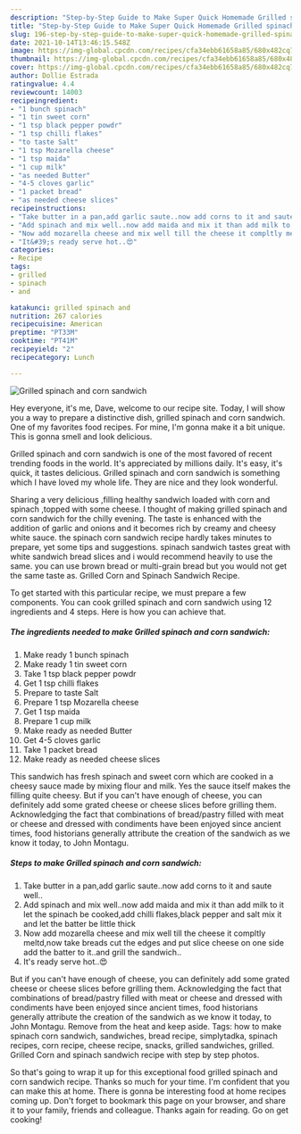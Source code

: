 ```yaml
---
description: "Step-by-Step Guide to Make Super Quick Homemade Grilled spinach and corn sandwich"
title: "Step-by-Step Guide to Make Super Quick Homemade Grilled spinach and corn sandwich"
slug: 196-step-by-step-guide-to-make-super-quick-homemade-grilled-spinach-and-corn-sandwich
date: 2021-10-14T13:46:15.548Z
image: https://img-global.cpcdn.com/recipes/cfa34ebb61658a85/680x482cq70/grilled-spinach-and-corn-sandwich-recipe-main-photo.jpg
thumbnail: https://img-global.cpcdn.com/recipes/cfa34ebb61658a85/680x482cq70/grilled-spinach-and-corn-sandwich-recipe-main-photo.jpg
cover: https://img-global.cpcdn.com/recipes/cfa34ebb61658a85/680x482cq70/grilled-spinach-and-corn-sandwich-recipe-main-photo.jpg
author: Dollie Estrada
ratingvalue: 4.4
reviewcount: 14003
recipeingredient:
- "1 bunch spinach"
- "1 tin sweet corn"
- "1 tsp black pepper powdr"
- "1 tsp chilli flakes"
- "to taste Salt"
- "1 tsp Mozarella cheese"
- "1 tsp maida"
- "1 cup milk"
- "as needed Butter"
- "4-5 cloves garlic"
- "1 packet bread"
- "as needed cheese slices"
recipeinstructions:
- "Take butter in a pan,add garlic saute..now add corns to it and saute well.."
- "Add spinach and mix well..now add maida and mix it than add milk to it let the spinach be cooked,add chilli flakes,black pepper and salt mix it and let the batter be little thick"
- "Now add mozarella cheese and mix well till the cheese it compltly meltd,now take breads cut the edges and put slice cheese on one side add the batter to it..and grill the sandwich.."
- "It&#39;s ready serve hot..😍"
categories:
- Recipe
tags:
- grilled
- spinach
- and

katakunci: grilled spinach and 
nutrition: 267 calories
recipecuisine: American
preptime: "PT33M"
cooktime: "PT41M"
recipeyield: "2"
recipecategory: Lunch

---
```



![Grilled spinach and corn sandwich](https://img-global.cpcdn.com/recipes/cfa34ebb61658a85/680x482cq70/grilled-spinach-and-corn-sandwich-recipe-main-photo.jpg)

Hey everyone, it's me, Dave, welcome to our recipe site. Today, I will show you a way to prepare a distinctive dish, grilled spinach and corn sandwich. One of my favorites food recipes. For mine, I'm gonna make it a bit unique. This is gonna smell and look delicious.

Grilled spinach and corn sandwich is one of the most favored of recent trending foods in the world. It's appreciated by millions daily. It's easy, it's quick, it tastes delicious. Grilled spinach and corn sandwich is something which I have loved my whole life. They are nice and they look wonderful.

Sharing a very delicious ,filling healthy sandwich loaded with corn and spinach ,topped with some cheese. I thought of making grilled spinach and corn sandwich for the chilly evening. The taste is enhanced with the addition of garlic and onions and it becomes rich by creamy and cheesy white sauce. the spinach corn sandwich recipe hardly takes minutes to prepare, yet some tips and suggestions. spinach sandwich tastes great with white sandwich bread slices and i would recommend heavily to use the same. you can use brown bread or multi-grain bread but you would not get the same taste as. Grilled Corn and Spinach Sandwich Recipe.


To get started with this particular recipe, we must prepare a few components. You can cook grilled spinach and corn sandwich using 12 ingredients and 4 steps. Here is how you can achieve that.

<!--inarticleads1-->

##### The ingredients needed to make Grilled spinach and corn sandwich:

1. Make ready 1 bunch spinach
1. Make ready 1 tin sweet corn
1. Take 1 tsp black pepper powdr
1. Get 1 tsp chilli flakes
1. Prepare to taste Salt
1. Prepare 1 tsp Mozarella cheese
1. Get 1 tsp maida
1. Prepare 1 cup milk
1. Make ready as needed Butter
1. Get 4-5 cloves garlic
1. Take 1 packet bread
1. Make ready as needed cheese slices


This sandwich has fresh spinach and sweet corn which are cooked in a cheesy sauce made by mixing flour and milk. Yes the sauce itself makes the filling quite cheesy. But if you can&#39;t have enough of cheese, you can definitely add some grated cheese or cheese slices before grilling them. Acknowledging the fact that combinations of bread/pastry filled with meat or cheese and dressed with condiments have been enjoyed since ancient times, food historians generally attribute the creation of the sandwich as we know it today, to John Montagu. 

<!--inarticleads2-->

##### Steps to make Grilled spinach and corn sandwich:

1. Take butter in a pan,add garlic saute..now add corns to it and saute well..
1. Add spinach and mix well..now add maida and mix it than add milk to it let the spinach be cooked,add chilli flakes,black pepper and salt mix it and let the batter be little thick
1. Now add mozarella cheese and mix well till the cheese it compltly meltd,now take breads cut the edges and put slice cheese on one side add the batter to it..and grill the sandwich..
1. It&#39;s ready serve hot..😍


But if you can&#39;t have enough of cheese, you can definitely add some grated cheese or cheese slices before grilling them. Acknowledging the fact that combinations of bread/pastry filled with meat or cheese and dressed with condiments have been enjoyed since ancient times, food historians generally attribute the creation of the sandwich as we know it today, to John Montagu. Remove from the heat and keep aside. Tags: how to make spinach corn sandwich, sandwiches, bread recipe, simplytadka, spinach recipes, corn recipe, cheese recipe, snacks, grilled sandwiches, grilled. Grilled Corn and spinach sandwich recipe with step by step photos. 

So that's going to wrap it up for this exceptional food grilled spinach and corn sandwich recipe. Thanks so much for your time. I'm confident that you can make this at home. There is gonna be interesting food at home recipes coming up. Don't forget to bookmark this page on your browser, and share it to your family, friends and colleague. Thanks again for reading. Go on get cooking!
